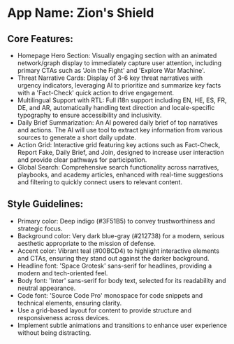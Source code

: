 # **App Name**: Zion's Shield

## Core Features:

- Homepage Hero Section: Visually engaging section with an animated network/graph display to immediately capture user attention, including primary CTAs such as 'Join the Fight' and 'Explore War Machine'.
- Threat Narrative Cards: Display of 3-6 key threat narratives with urgency indicators, leveraging AI to prioritize and summarize key facts with a 'Fact-Check' quick action to drive engagement.
- Multilingual Support with RTL: Full i18n support including EN, HE, ES, FR, DE, and AR, automatically handling text direction and locale-specific typography to ensure accessibility and inclusivity.
- Daily Brief Summarization: An AI powered daily brief of top narratives and actions. The AI will use tool to extract key information from various sources to generate a short daily update.
- Action Grid: Interactive grid featuring key actions such as Fact-Check, Report Fake, Daily Brief, and Join, designed to increase user interaction and provide clear pathways for participation.
- Global Search: Comprehensive search functionality across narratives, playbooks, and academy articles, enhanced with real-time suggestions and filtering to quickly connect users to relevant content.

## Style Guidelines:

- Primary color: Deep indigo (#3F51B5) to convey trustworthiness and strategic focus.
- Background color: Very dark blue-gray (#212738) for a modern, serious aesthetic appropriate to the mission of defense.
- Accent color: Vibrant teal (#00BCD4) to highlight interactive elements and CTAs, ensuring they stand out against the darker background.
- Headline font: 'Space Grotesk' sans-serif for headlines, providing a modern and tech-oriented feel.
- Body font: 'Inter' sans-serif for body text, selected for its readability and neutral appearance.
- Code font: 'Source Code Pro' monospace for code snippets and technical elements, ensuring clarity.
- Use a grid-based layout for content to provide structure and responsiveness across devices.
- Implement subtle animations and transitions to enhance user experience without being distracting.